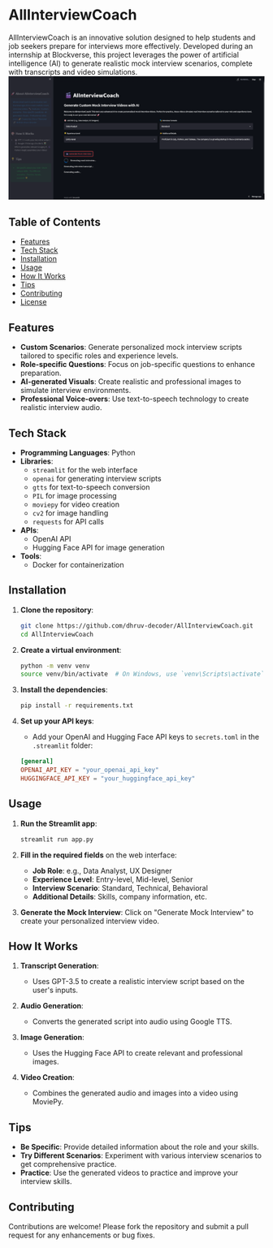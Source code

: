 # AllInterviewCoach

AllInterviewCoach is an innovative solution designed to help students and job seekers prepare for interviews more effectively. Developed during an internship at Blockverse, this project leverages the power of artificial intelligence (AI) to generate realistic mock interview scenarios, complete with transcripts and video simulations.
![AllInterviewCoach Screenshot](./interview.png)
## Table of Contents

- [Features](#features)
- [Tech Stack](#tech-stack)
- [Installation](#installation)
- [Usage](#usage)
- [How It Works](#how-it-works)
- [Tips](#tips)
- [Contributing](#contributing)
- [License](#license)

## Features

- **Custom Scenarios**: Generate personalized mock interview scripts tailored to specific roles and experience levels.
- **Role-specific Questions**: Focus on job-specific questions to enhance preparation.
- **AI-generated Visuals**: Create realistic and professional images to simulate interview environments.
- **Professional Voice-overs**: Use text-to-speech technology to create realistic interview audio.

## Tech Stack

- **Programming Languages**: Python
- **Libraries**: 
  - `streamlit` for the web interface
  - `openai` for generating interview scripts
  - `gtts` for text-to-speech conversion
  - `PIL` for image processing
  - `moviepy` for video creation
  - `cv2` for image handling
  - `requests` for API calls
- **APIs**: 
  - OpenAI API
  - Hugging Face API for image generation
- **Tools**:
  - Docker for containerization

## Installation

1. **Clone the repository**:
    ```bash
    git clone https://github.com/dhruv-decoder/AllInterviewCoach.git
    cd AllInterviewCoach
    ```

2. **Create a virtual environment**:
    ```bash
    python -m venv venv
    source venv/bin/activate  # On Windows, use `venv\Scripts\activate`
    ```

3. **Install the dependencies**:
    ```bash
    pip install -r requirements.txt
    ```

4. **Set up your API keys**:
    - Add your OpenAI and Hugging Face API keys to `secrets.toml` in the `.streamlit` folder:
    ```toml
    [general]
    OPENAI_API_KEY = "your_openai_api_key"
    HUGGINGFACE_API_KEY = "your_huggingface_api_key"
    ```

## Usage

1. **Run the Streamlit app**:
    ```bash
    streamlit run app.py
    ```

2. **Fill in the required fields** on the web interface:
    - **Job Role**: e.g., Data Analyst, UX Designer
    - **Experience Level**: Entry-level, Mid-level, Senior
    - **Interview Scenario**: Standard, Technical, Behavioral
    - **Additional Details**: Skills, company information, etc.

3. **Generate the Mock Interview**: Click on "Generate Mock Interview" to create your personalized interview video.

## How It Works

1. **Transcript Generation**:
    - Uses GPT-3.5 to create a realistic interview script based on the user's inputs.

2. **Audio Generation**:
    - Converts the generated script into audio using Google TTS.

3. **Image Generation**:
    - Uses the Hugging Face API to create relevant and professional images.

4. **Video Creation**:
    - Combines the generated audio and images into a video using MoviePy.

## Tips

- **Be Specific**: Provide detailed information about the role and your skills.
- **Try Different Scenarios**: Experiment with various interview scenarios to get comprehensive practice.
- **Practice**: Use the generated videos to practice and improve your interview skills.

## Contributing

Contributions are welcome! Please fork the repository and submit a pull request for any enhancements or bug fixes.


